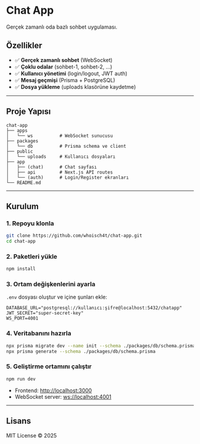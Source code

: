 # Chat App

Gerçek zamanlı oda bazlı sohbet uygulaması.  

## Özellikler
- ✅ **Gerçek zamanlı sohbet** (WebSocket)
- ✅ **Çoklu odalar** (sohbet-1, sohbet-2, …)
- ✅ **Kullanıcı yönetimi** (login/logout, JWT auth)
- ✅ **Mesaj geçmişi** (Prisma + PostgreSQL)
- ✅ **Dosya yükleme** (uploads klasörüne kaydetme)

---

## Proje Yapısı
```
chat-app
├── apps
│   └── ws          # WebSocket sunucusu
├── packages
│   └── db          # Prisma schema ve client
├── public
│   └── uploads     # Kullanıcı dosyaları
├── app
│   ├── (chat)      # Chat sayfası
│   ├── api         # Next.js API routes
│   └── (auth)      # Login/Register ekranları
└── README.md
```

---

## Kurulum

### 1. Repoyu klonla
```bash
git clone https://github.com/whoisch4t/chat-app.git
cd chat-app
```

### 2. Paketleri yükle
```bash
npm install
```

### 3. Ortam değişkenlerini ayarla
`.env` dosyası oluştur ve içine şunları ekle:
```env
DATABASE_URL="postgresql://kullanıcı:şifre@localhost:5432/chatapp"
JWT_SECRET="super-secret-key"
WS_PORT=4001
```

### 4. Veritabanını hazırla
```bash
npx prisma migrate dev --name init --schema ./packages/db/schema.prisma
npx prisma generate --schema ./packages/db/schema.prisma
```

### 5. Geliştirme ortamını çalıştır
```bash
npm run dev
```
- Frontend: [http://localhost:3000](http://localhost:3000)  
- WebSocket server: [ws://localhost:4001](ws://localhost:4001)  

---

## Lisans
MIT License © 2025  

